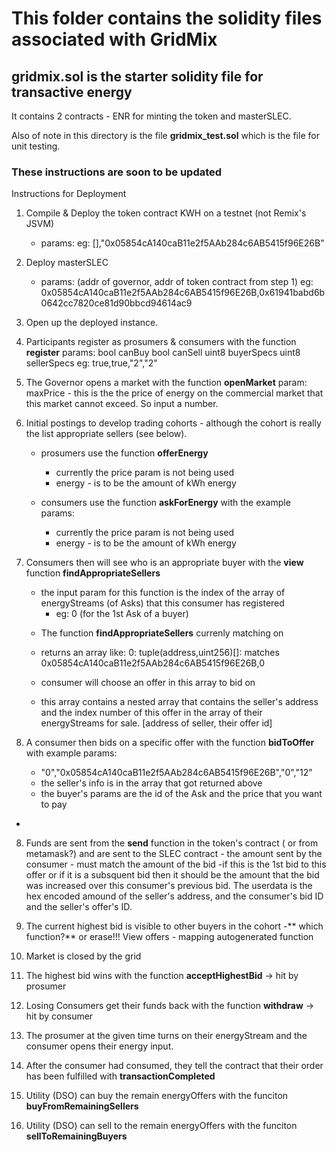 # This folder contains the solidity files associated with GridMix

## gridmix.sol is the starter solidity file for transactive energy
It contains 2 contracts - ENR for minting the token and masterSLEC.

Also of note in this directory is the file **gridmix_test.sol**  which is the file for unit testing.

### These instructions are soon to be updated
Instructions for Deployment
1. Compile & Deploy the token contract KWH on a testnet (not Remix's JSVM)
    * params:  eg: [],"0x05854cA140caB11e2f5AAb284c6AB5415f96E26B"

2. Deploy masterSLEC
    * params: (addr of governor, addr of token contract from step 1)
    eg: 0x05854cA140caB11e2f5AAb284c6AB5415f96E26B,0x61941babd6b0642cc7820ce81d90bbcd94614ac9


3. Open up the deployed instance.

4. Participants register as prosumers & consumers with the function **register**
        params:
        bool canBuy 
        bool canSell
        uint8 buyerSpecs
        uint8 sellerSpecs
        eg: true,true,"2","2"

4. The Governor opens a market with the function **openMarket**
    param: maxPrice - this is the the price of energy on the commercial market that this market cannot exceed. So input a number.

5. Initial postings to develop trading cohorts - although the cohort is really the list appropriate sellers (see below).
   * prosumers use the function **offerEnergy** 
        - currently the price param is not being used
        - energy - is to be the amount of kWh energy

   * consumers use the function **askForEnergy** with the example params:
        - currently the price param is not being used
        - energy - is to be the amount of kWh energy

5. Consumers then will see who is an appropriate buyer with the **view** function **findAppropriateSellers**
    * the input param for this function is the index of the array of energyStreams (of Asks) that this consumer has registered
        - eg: 0   (for the 1st Ask of a buyer)
   - The function **findAppropriateSellers** currenly matching on 
   - returns an array like: 
   0:
tuple(address,uint256)[]: matches 0x05854cA140caB11e2f5AAb284c6AB5415f96E26B,0

   - consumer will choose an offer in this array to bid on
   - this array contains a nested array that contains the seller's address and the index number of this offer in the array of their energyStreams for sale. [address of seller, their offer id]

6. A consumer then bids on a specific offer with the function **bidToOffer** with example params:
    - "0","0x05854cA140caB11e2f5AAb284c6AB5415f96E26B","0","12"
    - the seller's info is in the array that got returned above
    - the buyer's params are the id of the Ask and the price that you want to pay

 - 
8. Funds are sent from the **send** function in the token's contract ( or from metamask?) and are sent to the SLEC contract - the amount sent by the consumer - must match the amount of the bid -if this is the 1st bid to this offer or if it is a subsquent bid then it should be the amount that the bid was increased over this consumer's previous bid. The userdata is the hex encoded amound of the seller's address, and the consumer's bid ID and the seller's offer's ID.

7. The current highest bid is visible to other buyers in the cohort  -** which function?**  or erase!!! View offers - mapping autogenerated function

8. Market is closed by the grid

9. The highest bid wins with the function **acceptHighestBid** -> hit by prosumer

10. Losing Consumers get their funds back with the function **withdraw** -> hit by consumer

11. The prosumer at the given time turns on their energyStream and the consumer opens their energy input.

12. After the consumer had consumed, they tell the contract that their order has been fulfilled with **transactionCompleted**

13. Utility (DSO) can buy the remain energyOffers with the funciton **buyFromRemainingSellers**

14. Utility (DSO) can sell to the remain energyOffers with the funciton **sellToRemainingBuyers**
